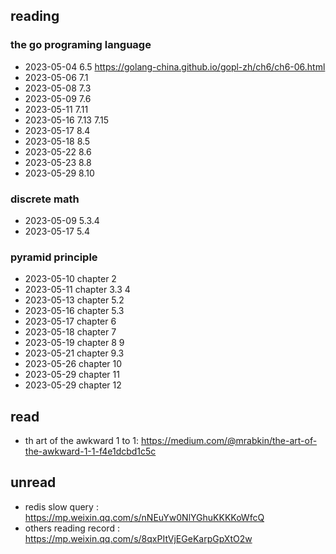 ## reading

### the go programing language 
- 2023-05-04  6.5 https://golang-china.github.io/gopl-zh/ch6/ch6-06.html
- 2023-05-06  7.1
- 2023-05-08  7.3
- 2023-05-09  7.6
- 2023-05-11  7.11
- 2023-05-16  7.13 7.15
- 2023-05-17  8.4
- 2023-05-18  8.5
- 2023-05-22  8.6
- 2023-05-23  8.8
- 2023-05-29  8.10

### discrete math

- 2023-05-09 5.3.4
- 2023-05-17 5.4

### pyramid principle
- 2023-05-10 chapter 2
- 2023-05-11 chapter 3.3  4
- 2023-05-13 chapter 5.2
- 2023-05-16 chapter 5.3
- 2023-05-17 chapter 6
- 2023-05-18 chapter 7
- 2023-05-19 chapter 8 9
- 2023-05-21 chapter 9.3
- 2023-05-26 chapter 10
- 2023-05-29 chapter 11
- 2023-05-29 chapter 12

## read
- th art of the awkward 1 to 1: https://medium.com/@mrabkin/the-art-of-the-awkward-1-1-f4e1dcbd1c5c

## unread
- redis slow query : https://mp.weixin.qq.com/s/nNEuYw0NlYGhuKKKKoWfcQ
- others reading record : https://mp.weixin.qq.com/s/8qxPItVjEGeKarpGpXtO2w
